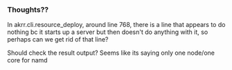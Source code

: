 ### Thoughts??

In akrr.cli.resource_deploy, around line 768, there is a line that appears to do nothing bc it starts up a server but then doesn't do anything with it, so perhaps can we get rid of that line?

Should check the result output? Seems like its saying only one node/one core for namd




